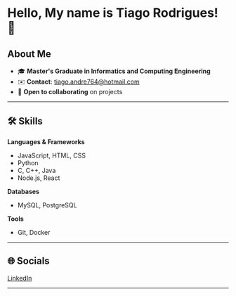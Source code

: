 
# Hello, My name is Tiago Rodrigues! 👋


## About Me
 - 🎓 **Master's Graduate in Informatics and Computing Engineering**
 - ✉️ **Contact**: [tiago.andre764@hotmail.com](mailto:tiago.andre764@hotmail.com)
 - 🤝 **Open to collaborating** on projects

--- 

## 🛠 Skills  
**Languages & Frameworks**  
- JavaScript, HTML, CSS
- Python
- C, C++, Java  
- Node.js, React

**Databases**  
- MySQL, PostgreSQL  

**Tools**  
- Git, Docker

---

## 🌐 Socials  
[LinkedIn](https://www.linkedin.com/in/tiago-rodrigues-5ba2112b5/)

---
